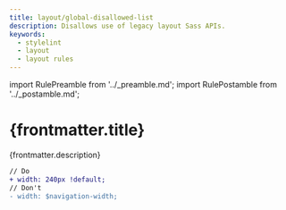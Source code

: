 ```yaml
---
title: layout/global-disallowed-list
description: Disallows use of legacy layout Sass APIs.
keywords:
  - stylelint
  - layout
  - layout rules
---
```


import RulePreamble from '../_preamble.md';
import RulePostamble from '../_postamble.md';

# {frontmatter.title}

<Lede>{frontmatter.description}</Lede>

<RulePreamble category="layout" />

```diff
// Do
+ width: 240px !default;
// Don't
- width: $navigation-width;
```

<RulePostamble />
